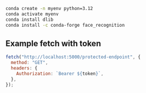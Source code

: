 ```bash
conda create -n myenv python=3.12
conda activate myenv
conda install dlib
conda install -c conda-forge face_recognition
```

## Example fetch with token

```js
fetch("http://localhost:5000/protected-endpoint", {
  method: "GET",
  headers: {
    Authorization: `Bearer ${token}`,
  },
});
```
